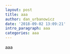 ```yaml
---
layout: post
title: aaa
author: dan_urbanowicz
date: '2018-09-02 13:09:21'
intro_paragraph: aaa
categories: aaa
---
```

aaa
